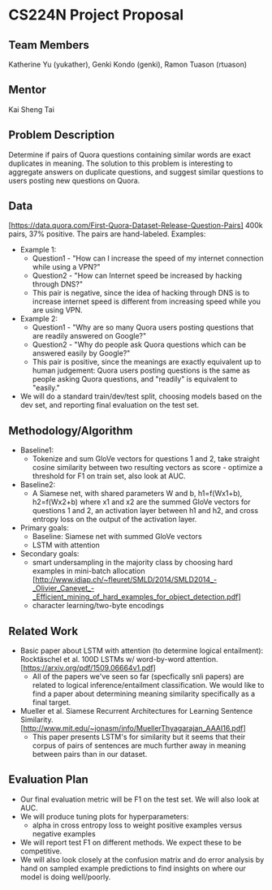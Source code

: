 # CS224N Project Proposal

## Team Members
Katherine Yu (yukather), Genki Kondo (genki), Ramon Tuason (rtuason)

## Mentor
Kai Sheng Tai

## Problem Description
Determine if pairs of Quora questions containing similar words are exact duplicates in meaning.  The solution to this problem is interesting to aggregate answers on duplicate questions, and suggest similar questions to users posting new questions on Quora.

## Data
[https://data.quora.com/First-Quora-Dataset-Release-Question-Pairs]
400k pairs, 37% positive.
The pairs are hand-labeled. Examples:
* Example 1: 
  * Question1 - "How can I increase the speed of my internet connection while using a VPN?" 
  * Question2 - "How can Internet speed be increased by hacking through DNS?"
  * This pair is negative, since the idea of hacking through DNS is to increase internet speed is different from increasing speed while you are using VPN.
* Example 2:
  * Question1 - "Why are so many Quora users posting questions that are readily answered on Google?"
  * Question2 - "Why do people ask Quora questions which can be answered easily by Google?"
  * This pair is positive, since the meanings are exactly equivalent up to human judgement: Quora users posting questions is the same as people asking Quora questions, and "readily" is equivalent to "easily."
* We will do a standard train/dev/test split, choosing models based on the dev set, and reporting final evaluation on the test set.

## Methodology/Algorithm
* Baseline1:
  * Tokenize and sum GloVe vectors for questions 1 and 2, take straight cosine similarity between two resulting vectors as score - optimize a threshold for F1 on train set, also look at AUC.
* Baseline2: 
  <!-- 1-layer methods like logistic regression or SVM might not work well without feature engineering relatedness-features (e.g. cosine similarity on tf-idf), which we do not want to spend time on in this class. --> 
  * A Siamese net, with shared parameters W and b,  h1=f(Wx1+b), h2=f(Wx2+b) where x1 and x2 are the summed GloVe vectors for questions 1 and 2, an activation layer between h1 and h2, and cross entropy loss on the output of the activation layer.
* Primary goals:
   * Baseline: Siamese net with summed GloVe vectors
   * LSTM with attention
* Secondary goals:
   * smart undersampling in the majority class by choosing hard examples in mini-batch allocation [http://www.idiap.ch/~fleuret/SMLD/2014/SMLD2014_-_Olivier_Canevet_-_Efficient_mining_of_hard_examples_for_object_detection.pdf]
   * character learning/two-byte encodings

## Related Work

* Basic paper about LSTM with attention (to determine logical entailment): Rocktäschel et al. 100D LSTMs w/ word-by-word attention. [https://arxiv.org/pdf/1509.06664v1.pdf]
   * All of the papers we've seen so far (specfically snli papers) are related to logical inference/entailment classification. We would like to find a paper about determining meaning similarity specifically as a final target.
* Mueller et al. Siamese Recurrent Architectures for Learning Sentence Similarity. [http://www.mit.edu/~jonasm/info/MuellerThyagarajan_AAAI16.pdf]
   * This paper presents LSTM's for similarity but it seems that their corpus of pairs of sentences are much further away in meaning between pairs than in our dataset.


## Evaluation Plan
* Our final evaluation metric will be F1 on the test set. We will also look at AUC.
* We will produce tuning plots for hyperparameters: 
    * alpha in cross entropy loss to weight positive examples versus negative examples
* We will report test F1 on different methods. We expect these to be competitive.
* We will also look closely at the confusion matrix and do error analysis by hand on sampled example predictions to find insights on where our model is doing well/poorly.
